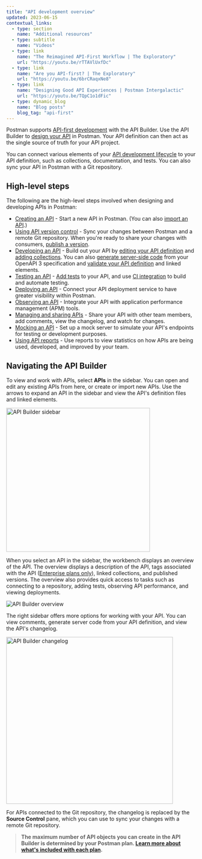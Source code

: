 ```yaml
---
title: "API development overview"
updated: 2023-06-15
contextual_links:
  - type: section
    name: "Additional resources"
  - type: subtitle
    name: "Videos"
  - type: link
    name: "The Reimagined API-First Workflow | The Exploratory"
    url: "https://youtu.be/rTTAVlUxfDc"
  - type: link
    name: "Are you API-first? | The Exploratory"
    url: "https://youtu.be/6brCRaqxNe8"
  - type: link
    name: "Designing Good API Experiences | Postman Intergalactic"
    url: "https://youtu.be/TQpC1o1dFic"
  - type: dynamic_blog
    name: "Blog posts"
    blog_tag: "api-first"
---
```


Postman supports [API-first development](https://www.postman.com/api-first/) with the API Builder. Use the API Builder to [design your API](https://www.postman.com/api-platform/api-design/) in Postman. Your API definition can then act as the single source of truth for your API project.

You can connect various elements of your [API development lifecycle](https://www.postman.com/api-platform/api-lifecycle/) to your API definition, such as collections, documentation, and tests. You can also sync your API in Postman with a Git repository.

## High-level steps

The following are the high-level steps involved when designing and developing APIs in Postman:

* [Creating an API](/docs/designing-and-developing-your-api/creating-an-api/) - Start a new API in Postman. (You can also [import an API](/docs/designing-and-developing-your-api/importing-an-api/).)
* [Using API version control](/docs/designing-and-developing-your-api/versioning-an-api/versioning-an-api-overview/) - Sync your changes between Postman and a remote Git repository. When you're ready to share your changes with consumers, [publish a version](/docs/designing-and-developing-your-api/versioning-an-api/api-versions/).
* [Developing an API](/docs/designing-and-developing-your-api/developing-an-api/defining-an-api/) - Build out your API by [editing your API definition](/docs/designing-and-developing-your-api/developing-an-api/defining-an-api/#editing-an-api-definition-file) and [adding collections](/docs/designing-and-developing-your-api/developing-an-api/adding-api-elements/). You can also [generate server-side code](/docs/designing-and-developing-your-api/developing-an-api/generating-server-code/) from your OpenAPI 3 specification and [validate your API definition](/docs/designing-and-developing-your-api/developing-an-api/validating-elements-against-schema/) and linked elements.
* [Testing an API](/docs/designing-and-developing-your-api/testing-an-api/) - [Add tests](/docs/designing-and-developing-your-api/testing-an-api/#adding-tests) to your API, and use [CI integration](/docs/designing-and-developing-your-api/testing-an-api/#adding-ci-integration) to build and automate testing.
* [Deploying an API](/docs/designing-and-developing-your-api/deploying-an-api/deploying-an-api-overview/) - Connect your API deployment service to have greater visibility within Postman.
* [Observing an API](/docs/designing-and-developing-your-api/observing-an-api/observing-an-api/) - Integrate your API with application performance management (APM) tools.
* [Managing and sharing APIs](/docs/designing-and-developing-your-api/managing-apis/) - Share your API with other team members, add comments, view the changelog, and watch for changes.
* [Mocking an API](/docs/designing-and-developing-your-api/mocking-data/setting-up-mock/) - Set up a mock server to simulate your API's endpoints for testing or development purposes.
* [Using API reports](/docs/reports/reports-overview/) - Use reports to view statistics on how APIs are being used, developed, and improved by your team.

## Navigating the API Builder

To view and work with APIs, select **APIs** in the sidebar. You can open and edit any existing APIs from here, or create or import new APIs. Use the arrows to expand an API in the sidebar and view the API's definition files and linked elements.

<img src="https://assets.postman.com/postman-docs/v10/api-builder-sidebar-v10-0-5.jpg" alt="API Builder sidebar" width="382px" />

When you select an API in the sidebar, the workbench displays an overview of the API. The overview displays a description of the API, tags associated with the API ([Enterprise plans only](https://www.postman.com/pricing)), linked collections, and published versions. The overview also provides quick access to tasks such as connecting to a repository, adding tests, observing API performance, and viewing deployments.

<img src="https://assets.postman.com/postman-docs/v10/api-builder-overview-v10-2.jpg" alt="API Builder overview" />

The right sidebar offers more options for working with your API. You can view comments, generate server code from your API definition, and view the API's changelog.

<img src="https://assets.postman.com/postman-docs/v10/api-builder-changelog-v10.jpg" alt="API Builder changelog" width="443px" />

For APIs connected to the Git repository, the changelog is replaced by the **Source Control** pane, which you can use to sync your changes with a remote Git repository.

> **The maximum number of API objects you can create in the API Builder is determined by your Postman plan. [Learn more about what's included with each plan](https://www.postman.com/pricing/).**
